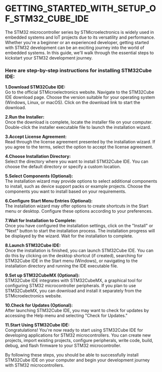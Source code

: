 # **GETTING_STARTED_WITH_SETUP_OF_STM32_CUBE_IDE**
The STM32 microcontroller series by STMicroelectronics is widely used in embedded systems and IoT projects due to its versatility and performance.
Whether you're a beginner or an experienced developer, getting started with STM32 development can be an exciting journey into the world of embedded systems.
In this guide, we'll walk through the essential steps to kickstart your STM32 development journey.


### **Here are step-by-step instructions for installing STM32Cube IDE:**

**1.Download STM32Cube IDE:**  
Go to the official STMicroelectronics website.
Navigate to the STM32Cube IDE download page.
Choose the version suitable for your operating system (Windows, Linux, or macOS).
Click on the download link to start the download.

**2.Run the Installer:**  
Once the download is complete, locate the installer file on your computer.
Double-click the installer executable file to launch the installation wizard.


**3.Accept License Agreement:**  
Read through the license agreement presented by the installation wizard.
If you agree to the terms, select the option to accept the license agreement.

**4.Choose Installation Directory:**  
Select the directory where you want to install STM32Cube IDE.
You can choose the default directory or specify a custom location.

**5.Select Components (Optional):**  
The installation wizard may provide options to select additional components to install, such as device support packs or example projects.
Choose the components you want to install based on your requirements.

**6.Configure Start Menu Entries (Optional):**  
The installation wizard may offer options to create shortcuts in the Start menu or desktop.
Configure these options according to your preferences.

**7.Wait for Installation to Complete:**  
Once you have configured the installation settings, click on the "Install" or "Next" button to start the installation process.
The installation progress will be displayed by the wizard. Wait for the installation to complete.

**8.Launch STM32Cube IDE:**  
Once the installation is finished, you can launch STM32Cube IDE.
You can do this by clicking on the desktop shortcut (if created), searching for STM32Cube IDE in the Start menu (Windows), or navigating to the installation directory and running the IDE executable file.

**9.Set up STM32CubeMX (Optional):**  
STM32Cube IDE integrates with STM32CubeMX, a graphical tool for configuring STM32 microcontroller peripherals.
If you plan to use STM32CubeMX, you can download and install it separately from the STMicroelectronics website.

**10.Check for Updates (Optional):**  
After launching STM32Cube IDE, you may want to check for updates by accessing the Help menu and selecting "Check for Updates."

**11.Start Using STM32Cube IDE:**  
Congratulations! You're now ready to start using STM32Cube IDE for developing applications for STM32 microcontrollers.
You can create new projects, import existing projects, configure peripherals, write code, build, debug, and flash firmware to your STM32 microcontroller.

By following these steps, you should be able to successfully install STM32Cube IDE on your computer and begin your development journey with STM32 microcontrollers.

